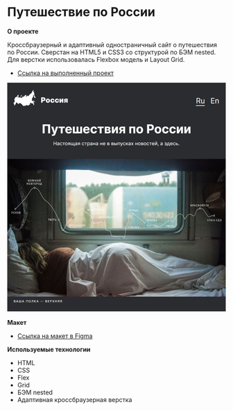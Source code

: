 # Путешествие по России

**О проекте**

Кроссбраузерный и адаптивный одностраничный сайт о путешествия по России. Сверстан на HTML5 и CSS3 со структурой по БЭМ nested. Для верстки использовалась Flexbox модель и Layout Grid.
* [Ссылка на выполненный проект](https://rodandr13.github.io/russian-travel/)

![Image alt](https://github.com/rodandr13/russian-travel/blob/main/images/img_git.JPG?raw=true)

**Макет**

* [Ссылка на макет в Figma](https://www.figma.com/file/5S2WSbEFL6awjVWJ0NWL8Q/Sprint-3_-Russia-_-desktop-mobile?node-id=28503%3A0)

**Используемые технологии**

* HTML
* CSS
* Flex
* Grid
* БЭМ nested
* Адаптивная кроссбраузерная верстка
